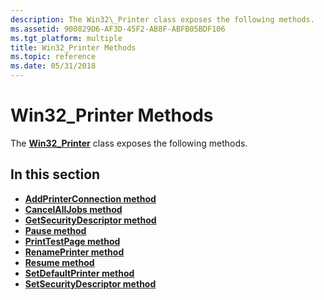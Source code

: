 ```yaml
---
description: The Win32\_Printer class exposes the following methods.
ms.assetid: 900829D6-AF3D-45F2-AB8F-ABFB05BDF106
ms.tgt_platform: multiple
title: Win32_Printer Methods
ms.topic: reference
ms.date: 05/31/2018
---
```


# Win32\_Printer Methods

The [**Win32\_Printer**](win32-printer.md) class exposes the following methods.

## In this section

-   [**AddPrinterConnection method**](addprinterconnection-method-in-class-win32-printer.md)
-   [**CancelAllJobs method**](cancelalljobs-method-in-class-win32-printer.md)
-   [**GetSecurityDescriptor method**](getsecuritydescriptor-method-in-class-win32-printer.md)
-   [**Pause method**](pause-method-in-class-win32-printer.md)
-   [**PrintTestPage method**](printtestpage-method-in-class-win32-printer.md)
-   [**RenamePrinter method**](renameprinter-method-in-class-win32-printer.md)
-   [**Resume method**](resume-method-in-class-win32-printer.md)
-   [**SetDefaultPrinter method**](setdefaultprinter-method-in-class-win32-printer.md)
-   [**SetSecurityDescriptor method**](setsecuritydescriptor-method-in-class-win32-printer.md)

 

 




